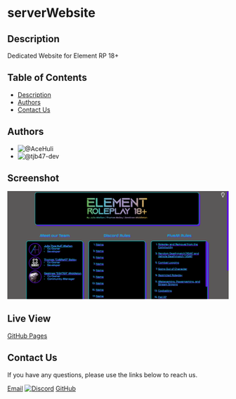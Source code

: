 # serverWebsite

## Description

Dedicated Website for Element RP 18+

## Table of Contents

- [Description](#description)
- [Authors](#authors)
- [Contact Us](#contactus)

## Authors

- ![@AceHuli](https://dcbadge.vercel.app/api/shield/696646957556432906)
- ![@tjb47-dev](https://dcbadge.vercel.app/api/shield/395056210870665226)

## Screenshot

![Screenshot of Element RP 18+ Website](https://github.com/ElementalCodeFiveM/serverWebsite/blob/main/img/element_website.png?raw=true)

## Live View

[GitHub Pages](https://elementalcodefivem.github.io/serverWebsite/)

## Contact Us

If you have any questions, please use the links below to reach us.

[Email](mailto:state.elementrp@gmail.com)
[![Discord](https://dcbadge.vercel.app/api/server/HnXyhKgATu)](https://discord.gg/HnXyhKgATu)
[GitHub](https://github.com/ElementalCodeFiveM)